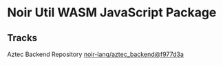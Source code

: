 # Noir Util WASM JavaScript Package

## Tracks

Aztec Backend Repository [noir-lang/aztec_backend@f977d3a](https://github.com/noir-lang/aztec_backend/tree/f977d3adcea4077a980a97b82446aaaf31d9e51c)
